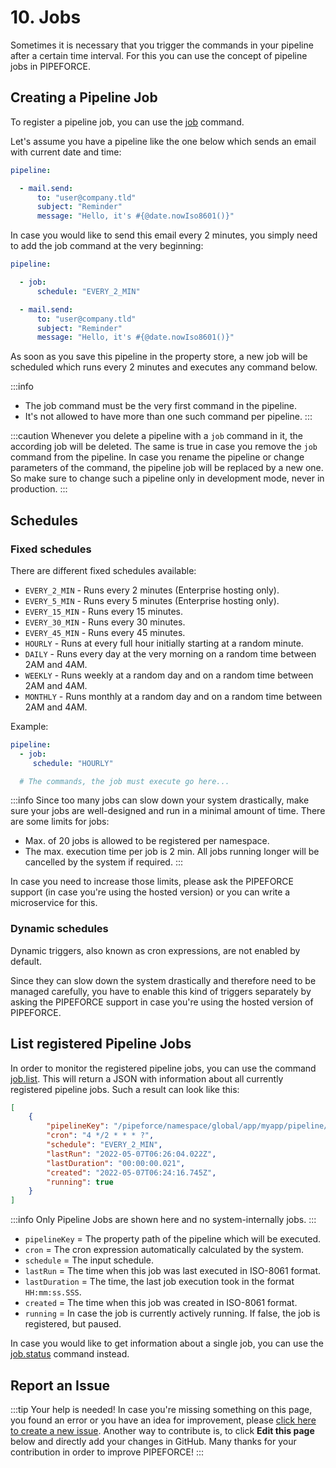 # 10. Jobs

Sometimes it is necessary that you trigger the commands in your pipeline after a certain time interval. For this you can
use the concept of pipeline jobs in PIPEFORCE.

## Creating a Pipeline Job

To register a pipeline job, you can use the [job](../api/commands#job-v1) command.

Let's assume you have a pipeline like the one below which sends an email with current date and time:

```yaml
pipeline:

  - mail.send:
      to: "user@company.tld"
      subject: "Reminder"
      message: "Hello, it's #{@date.nowIso8601()}"
```

In case you would like to send this email every 2 minutes, you simply need to add the job command at the very beginning:

```yaml
pipeline:

  - job:
      schedule: "EVERY_2_MIN"

  - mail.send:
      to: "user@company.tld"
      subject: "Reminder"
      message: "Hello, it's #{@date.nowIso8601()}"
```

As soon as you save this pipeline in the property store, a new job will be scheduled which runs every 2 minutes and
executes any command below.

:::info
- The job command must be the very first command in the pipeline.
- It's not allowed to have more than one such command per pipeline.
:::

:::caution 
Whenever you delete a pipeline with a `job` command in it, the according job will be deleted. The same is
true in case you remove the `job` command from the pipeline. In case you rename the pipeline or change parameters of the
command, the pipeline job will be replaced by a new one. So make sure to change such a pipeline only in development
mode, never in production.
:::

## Schedules

### Fixed schedules

There are different fixed schedules available:

- `EVERY_2_MIN` - Runs every 2 minutes (Enterprise hosting only).
- `EVERY_5_MIN` - Runs every 5 minutes (Enterprise hosting only).
- `EVERY_15_MIN` - Runs every 15 minutes.
- `EVERY_30_MIN` - Runs every 30 minutes.
- `EVERY_45_MIN` - Runs every 45 minutes.
- `HOURLY` - Runs at every full hour initially starting at a random minute.
- `DAILY` - Runs every day at the very morning on a random time between 2AM and 4AM.
- `WEEKLY` - Runs weekly at a random day and on a random time between 2AM and 4AM.
- `MONTHLY` - Runs monthly at a random day and on a random time between 2AM and 4AM.

Example:

```yaml
pipeline:
  - job:
     schedule: "HOURLY"

  # The commands, the job must execute go here...
```

:::info
Since too many jobs can slow down your system drastically, make sure your jobs are well-designed
and run in a minimal amount of time. There are some limits for jobs:

 - Max. of 20 jobs is allowed to be registered per namespace.
 - The max. execution time per job is 2 min. All jobs running longer will be cancelled by the system if required.
:::

In case you need to increase those limits, please ask the PIPEFORCE support (in case you're using the hosted version) or you can write a microservice for this.

### Dynamic schedules

Dynamic triggers, also known as cron expressions, are not enabled by default.

Since they can slow down the system drastically and therefore need to be managed carefully, you
have to enable this kind of triggers separately by asking the PIPEFORCE support in case you're
using the hosted version of PIPEFORCE. 

## List registered Pipeline Jobs

In order to monitor the registered pipeline jobs, you can use the command [job.list](../api/commands#joblist-v1). This will
return a JSON with information about all currently registered pipeline jobs. Such a result can look like this:

```json
[
	{
		"pipelineKey": "/pipeforce/namespace/global/app/myapp/pipeline/somejob",
		"cron": "4 */2 * * * ?",
		"schedule": "EVERY_2_MIN", 
        "lastRun": "2022-05-07T06:26:04.022Z", 
        "lastDuration": "00:00:00.021",
		"created": "2022-05-07T06:24:16.745Z",
		"running": true
	}
]
``` 

:::info
Only Pipeline Jobs are shown here and no system-internally jobs.
:::

 - `pipelineKey` = The property path of the pipeline which will be executed.
 - `cron` = The cron expression automatically calculated by the system.
 - `schedule` = The input schedule.
 - `lastRun` = The time when this job was last executed in ISO-8061 format.
 - `lastDuration` = The time, the last job execution took in the format `HH:mm:ss.SSS`.
 - `created` = The time when this job was created in ISO-8061 format.
 - `running` = In case the job is currently actively running. If false, the job is registered, but paused.

In case you would like to get information about a single job, you can use the [job.status](../api/commands#jobstatus-v1) command instead.

## Report an Issue
:::tip Your help is needed!
In case you're missing something on this page, you found an error or you have an idea for improvement, please [click here to create a new issue](https://github.com/pipeforce/pipeforce.github.io/issues). Another way to contribute is, to click **Edit this page** below and directly add your changes in GitHub. Many thanks for your contribution in order to improve PIPEFORCE!
:::
